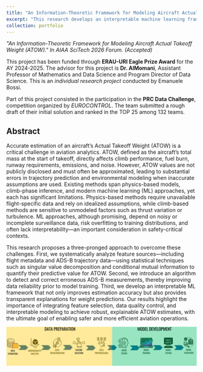 ```yaml
---
title: "An Information-Theoretic Framework for Modeling Aircraft Actual Takeoff Weight "
excerpt: "This research develops an interpretable machine learning framework to estimate aircraft Actual Takeoff Weight (ATOW) using flight metadata and ADS-B data, supported by feature analysis and error correction. The approach improves accuracy, robustness, and transparency over existing methods, enabling safer and more efficient aviation operations."
collection: portfolio
---
```


*"An Information-Theoretic Framework for Modeling Aircraft Actual Takeoff Weight (ATOW)." In AIAA SciTech 2026 Forum. (Accepted)*

This project has been funded through **ERAU-URI Eagle Prize Award** for the AY 2024-2025. The advisor for this project is **Dr. AlMomani**, Assistant Professor of Mathematics and Data Science and Program Director of Data Science. This is an *individual research project* conducted by Emanuele Bossi.

Part of this project consisted in the participation in the **PRC Data Challenge**, competition organized by *EUROCONTROL*. The team submitted a rough draft of their initial solution and ranked in the TOP 25 among 132 teams.

## Abstract

Accurate estimation of an aircraft’s Actual Takeoff Weight (ATOW) is a critical challenge in aviation analytics. ATOW, defined as the aircraft’s total mass at the start of takeoff, directly affects climb performance, fuel burn, runway requirements, emissions, and noise. However, ATOW values are not publicly disclosed and must often be approximated, leading to substantial errors in trajectory prediction and environmental modeling when inaccurate assumptions are used. Existing methods span physics-based models, climb-phase inference, and modern machine learning (ML) approaches, yet each has significant limitations. Physics-based methods require unavailable flight-specific data and rely on idealized assumptions, while climb-based methods are sensitive to unmodeled factors such as thrust variation or turbulence. ML approaches, although promising, depend on noisy or incomplete surveillance data, risk overfitting to training distributions, and often lack interpretability—an important consideration in safety-critical contexts.

This research proposes a three-pronged approach to overcome these challenges. First, we systematically analyze feature sources—including flight metadata and ADS-B trajectory data—using statistical techniques such as singular value decomposition and conditional mutual information to quantify their predictive value for ATOW. Second, we introduce an algorithm to detect and correct erroneous ADS-B measurements, thereby improving data reliability prior to model training. Third, we develop an interpretable ML framework that not only improves estimation accuracy but also provides transparent explanations for weight predictions. Our results highlight the importance of integrating feature selection, data quality control, and interpretable modeling to achieve robust, explainable ATOW estimates, with the ultimate goal of enabling safer and more efficient aviation operations.

<img src='/images/ATOW Flowchart.png'>
